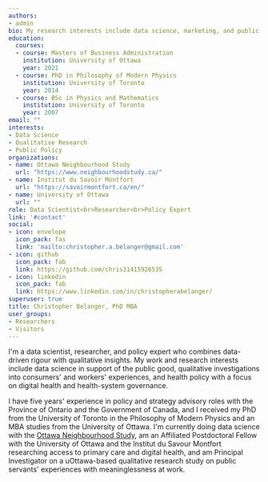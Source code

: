 ```yaml
---
authors:
- admin
bio: My research interests include data science, marketing, and public policy, bridging the quantitative-qualitative divide.
education:
  courses:
  - course: Masters of Business Administration
    institution: University of Ottawa
    year: 2021
  - course: PhD in Philosophy of Modern Physics
    institution: University of Toronto
    year: 2014
  - course: BSc in Physics and Mathematics
    institution: University of Toronto
    year: 2007
email: ""
interests:
- Data Science
- Qualitative Research
- Public Policy
organizations:
- name: Ottawa Neighbourhood Study
  url: "https://www.neighbourhoodstudy.ca/"
- name: Institut du Savoir Montfort
  url: "https://savoirmontfort.ca/en/"
- name: University of Ottawa
  url: ""
role: Data Scientist<br>Researcher<br>Policy Expert
link: '#contact'
social:
- icon: envelope
  icon_pack: fas
  link: 'mailto:christopher.a.belanger@gmail.com'
- icon: github
  icon_pack: fab
  link: https://github.com/chris31415926535
- icon: linkedin
  icon_pack: fab
  link: https://www.linkedin.com/in/christopherabelanger/
superuser: true
title: Christopher Belanger, PhD MBA
user_groups:
- Researchers
- Visitors
---
```


I'm a data scientist, researcher, and policy expert who combines data-driven rigour with qualitative insights. My work and research interests include data science in support of the public good, qualitative investigations into consumers' and workers' experiences, and health policy with a focus on digital health and health-system governance.

I have five years' experience in policy and strategy advisory roles with the Province of Ontario and the Government of Canada, and I received my PhD from the University of Toronto in the Philosophy of Modern Physics and an MBA studies from the University of Ottawa. I'm currently doing data science with the [Ottawa Neighbourhood Study](https://www.neighbourhoodstudy.ca), am an Affiliated Postdoctoral Fellow with the University of Ottawa and the Institut du Savour Montfort researching access to primary care and digital health, and am Principal Investigator on a uOttawa-based qualitative research study on public servants' experiences with meaninglessness at work.
